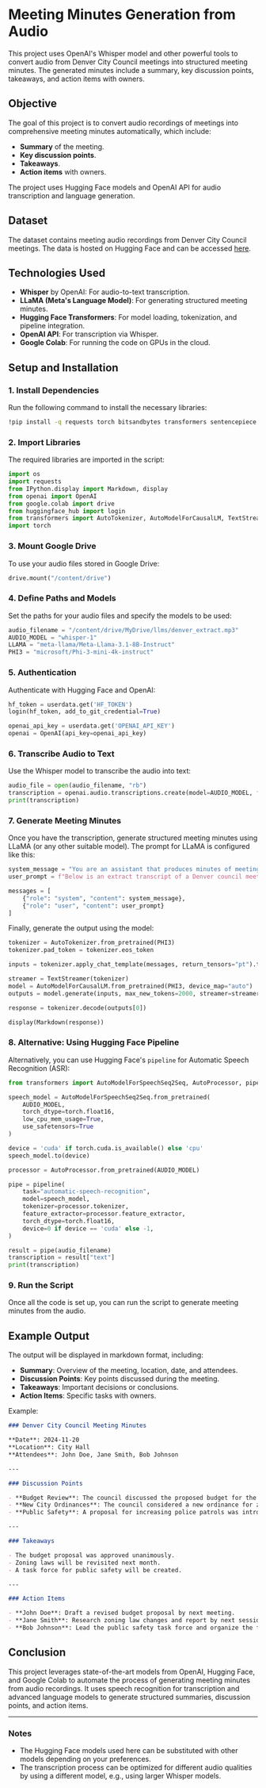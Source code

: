 # Meeting Minutes Generation from Audio

This project uses OpenAI's Whisper model and other powerful tools to convert audio from Denver City Council meetings into structured meeting minutes. The generated minutes include a summary, key discussion points, takeaways, and action items with owners.

## Objective

The goal of this project is to convert audio recordings of meetings into comprehensive meeting minutes automatically, which include:
- **Summary** of the meeting.
- **Key discussion points**.
- **Takeaways**.
- **Action items** with owners.

The project uses Hugging Face models and OpenAI API for audio transcription and language generation.

## Dataset

The dataset contains meeting audio recordings from Denver City Council meetings. The data is hosted on Hugging Face and can be accessed [here](https://huggingface.co/datasets/huuuyeah/meetingbank).

## Technologies Used

- **Whisper** by OpenAI: For audio-to-text transcription.
- **LLaMA (Meta's Language Model)**: For generating structured meeting minutes.
- **Hugging Face Transformers**: For model loading, tokenization, and pipeline integration.
- **OpenAI API**: For transcription via Whisper.
- **Google Colab**: For running the code on GPUs in the cloud.

## Setup and Installation

### 1. Install Dependencies

Run the following command to install the necessary libraries:
```bash
!pip install -q requests torch bitsandbytes transformers sentencepiece accelerate openai
```

### 2. Import Libraries

The required libraries are imported in the script:

```python
import os
import requests
from IPython.display import Markdown, display
from openai import OpenAI
from google.colab import drive
from huggingface_hub import login
from transformers import AutoTokenizer, AutoModelForCausalLM, TextStreamer, BitsAndBytesConfig
import torch
```

### 3. Mount Google Drive

To use your audio files stored in Google Drive:
```python
drive.mount("/content/drive")
```

### 4. Define Paths and Models

Set the paths for your audio files and specify the models to be used:

```python
audio_filename = "/content/drive/MyDrive/llms/denver_extract.mp3"
AUDIO_MODEL = "whisper-1"
LLAMA = "meta-llama/Meta-Llama-3.1-8B-Instruct"
PHI3 = "microsoft/Phi-3-mini-4k-instruct"
```

### 5. Authentication

Authenticate with Hugging Face and OpenAI:

```python
hf_token = userdata.get('HF_TOKEN')
login(hf_token, add_to_git_credential=True)

openai_api_key = userdata.get('OPENAI_API_KEY')
openai = OpenAI(api_key=openai_api_key)
```

### 6. Transcribe Audio to Text

Use the Whisper model to transcribe the audio into text:

```python
audio_file = open(audio_filename, "rb")
transcription = openai.audio.transcriptions.create(model=AUDIO_MODEL, file=audio_file, response_format="text")
print(transcription)
```

### 7. Generate Meeting Minutes

Once you have the transcription, generate structured meeting minutes using LLaMA (or any other suitable model). The prompt for LLaMA is configured like this:

```python
system_message = "You are an assistant that produces minutes of meetings from transcripts, with summary, key discussion points, takeaways and action items with owners, in markdown."
user_prompt = f"Below is an extract transcript of a Denver council meeting. Please write minutes in markdown, including a summary with attendees, location and date; discussion points; takeaways; and action items with owners.\n{transcription}"

messages = [
    {"role": "system", "content": system_message},
    {"role": "user", "content": user_prompt}
]
```

Finally, generate the output using the model:

```python
tokenizer = AutoTokenizer.from_pretrained(PHI3)
tokenizer.pad_token = tokenizer.eos_token

inputs = tokenizer.apply_chat_template(messages, return_tensors="pt").to(device)

streamer = TextStreamer(tokenizer)
model = AutoModelForCausalLM.from_pretrained(PHI3, device_map="auto")
outputs = model.generate(inputs, max_new_tokens=2000, streamer=streamer)

response = tokenizer.decode(outputs[0])

display(Markdown(response))
```

### 8. Alternative: Using Hugging Face Pipeline

Alternatively, you can use Hugging Face's `pipeline` for Automatic Speech Recognition (ASR):

```python
from transformers import AutoModelForSpeechSeq2Seq, AutoProcessor, pipeline

speech_model = AutoModelForSpeechSeq2Seq.from_pretrained(
    AUDIO_MODEL,
    torch_dtype=torch.float16,
    low_cpu_mem_usage=True,
    use_safetensors=True
)

device = 'cuda' if torch.cuda.is_available() else 'cpu'
speech_model.to(device)

processor = AutoProcessor.from_pretrained(AUDIO_MODEL)

pipe = pipeline(
    task="automatic-speech-recognition",
    model=speech_model,
    tokenizer=processor.tokenizer,
    feature_extractor=processor.feature_extractor,
    torch_dtype=torch.float16,
    device=0 if device == 'cuda' else -1,
)

result = pipe(audio_filename)
transcription = result["text"]
print(transcription)
```

### 9. Run the Script

Once all the code is set up, you can run the script to generate meeting minutes from the audio.

## Example Output

The output will be displayed in markdown format, including:

- **Summary**: Overview of the meeting, location, date, and attendees.
- **Discussion Points**: Key points discussed during the meeting.
- **Takeaways**: Important decisions or conclusions.
- **Action Items**: Specific tasks with owners.

Example:

```markdown
### Denver City Council Meeting Minutes

**Date**: 2024-11-20  
**Location**: City Hall  
**Attendees**: John Doe, Jane Smith, Bob Johnson

---

### Discussion Points

- **Budget Review**: The council discussed the proposed budget for the next fiscal year.
- **New City Ordinances**: The council considered a new ordinance for zoning laws.
- **Public Safety**: A proposal for increasing police patrols was introduced.

---

### Takeaways

- The budget proposal was approved unanimously.
- Zoning laws will be revisited next month.
- A task force for public safety will be created.

---

### Action Items

- **John Doe**: Draft a revised budget proposal by next meeting.
- **Jane Smith**: Research zoning law changes and report by next session.
- **Bob Johnson**: Lead the public safety task force and organize the first meeting.
```

## Conclusion

This project leverages state-of-the-art models from OpenAI, Hugging Face, and Google Colab to automate the process of generating meeting minutes from audio recordings. It uses speech recognition for transcription and advanced language models to generate structured summaries, discussion points, and action items.

---

### Notes

- The Hugging Face models used here can be substituted with other models depending on your preferences.
- The transcription process can be optimized for different audio qualities by using a different model, e.g., using larger Whisper models.
